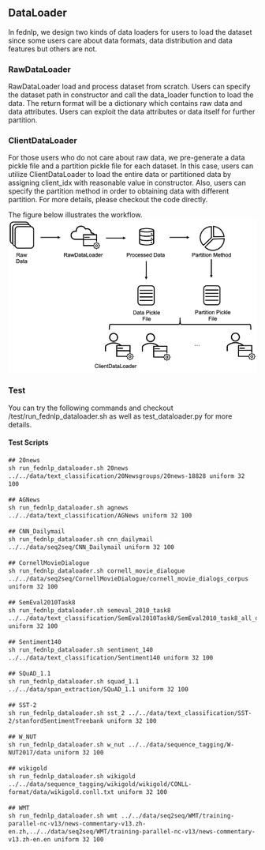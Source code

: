 ## DataLoader

In fednlp, we design two kinds of data loaders for users to load the dataset since some users care about data formats,
data distribution and data features but others are not.

### RawDataLoader
RawDataLoader load and process dataset from scratch. Users can specify the dataset path in constructor and call the 
data_loader function to load the data. The return format will be a dictionary which contains raw data and data attributes.
Users can exploit the data attributes or data itself for further partition.

### ClientDataLoader
For those users who do not care about raw data, we pre-generate a data pickle file and a partition pickle file for each 
dataset. In this case, users can utilize ClientDataLoader to load the entire data or partitioned data by assigning client_idx
with reasonable value in constructor. Also, users can specify the partition method in order to obtaining data with 
different partition. For more details, please checkout the code directly.

The figure below illustrates the workflow.
![avatar](docs/images/data_loader_work_flow.jpg)


### Test
You can try the following commands and checkout /test/run_fednlp_dataloader.sh as well as test_dataloader.py for more
details.

#### Test Scripts
``` 
## 20news
sh run_fednlp_dataloader.sh 20news ../../data/text_classification/20Newsgroups/20news-18828 uniform 32 100

## AGNews
sh run_fednlp_dataloader.sh agnews ../../data/text_classification/AGNews uniform 32 100

## CNN_Dailymail
sh run_fednlp_dataloader.sh cnn_dailymail ../../data/seq2seq/CNN_Dailymail uniform 32 100

## CornellMovieDialogue
sh run_fednlp_dataloader.sh cornell_movie_dialogue ../../data/seq2seq/CornellMovieDialogue/cornell_movie_dialogs_corpus uniform 32 100

## SemEval2010Task8
sh run_fednlp_dataloader.sh semeval_2010_task8 ../../data/text_classification/SemEval2010Task8/SemEval2010_task8_all_data uniform 32 100

## Sentiment140
sh run_fednlp_dataloader.sh sentiment_140 ../../data/text_classification/Sentiment140 uniform 32 100

## SQuAD_1.1
sh run_fednlp_dataloader.sh squad_1.1 ../../data/span_extraction/SQuAD_1.1 uniform 32 100

## SST-2
sh run_fednlp_dataloader.sh sst_2 ../../data/text_classification/SST-2/stanfordSentimentTreebank uniform 32 100

## W_NUT
sh run_fednlp_dataloader.sh w_nut ../../data/sequence_tagging/W-NUT2017/data uniform 32 100

## wikigold
sh run_fednlp_dataloader.sh wikigold ../../data/sequence_tagging/wikigold/wikigold/CONLL-format/data/wikigold.conll.txt uniform 32 100

## WMT
sh run_fednlp_dataloader.sh wmt ../../data/seq2seq/WMT/training-parallel-nc-v13/news-commentary-v13.zh-en.zh,../../data/seq2seq/WMT/training-parallel-nc-v13/news-commentary-v13.zh-en.en uniform 32 100
```